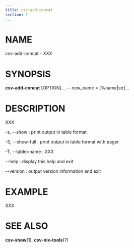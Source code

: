 ```yaml
---
title: csv-add-concat
section: 1
...
```


# NAME #

csv-add-concat - XXX

# SYNOPSIS #

**csv-add-concat** [OPTION]... -- new_name = [%name|str]...

# DESCRIPTION #

XXX

-s, --show
:   print output in table format

-S, --show-full
:   print output in table format with pager

-T, --table=name
:   XXX

--help
:   display this help and exit

--version
:   output version information and exit

# EXAMPLE #

XXX

# SEE ALSO #

**csv-show**(1), **csv-nix-tools**(7)
